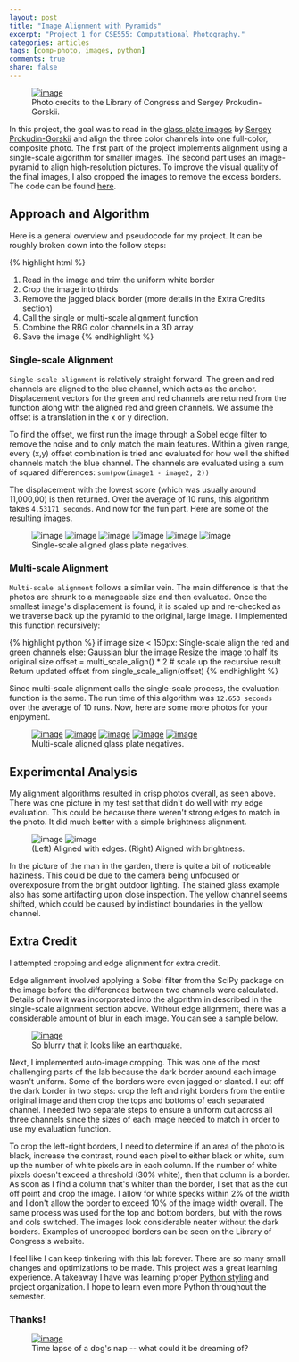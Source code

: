 ```yaml
---
layout: post
title: "Image Alignment with Pyramids"
excerpt: "Project 1 for CSE555: Computational Photography."
categories: articles
tags: [comp-photo, images, python]
comments: true
share: false
---
```


<figure>
    <a href="/images/image_pyramids/00345u_color_2.png" alt="image"><img src="/images/image_pyramids/00345u_color_2.png" alt="image"></a>
    <figcaption>Photo credits to the Library of Congress and Sergey Prokudin-Gorskii.</figcaption>
</figure>

In this project, the goal was to read in the [glass plate images](http://www.loc.gov/pictures/search/?q=Prokudin+negative&sp=2&st=grid) by [Sergey Prokudin-Gorskii](https://en.wikipedia.org/wiki/Sergey_Prokudin-Gorsky) and align the three color channels into one full-color, composite photo. The first part of the project implements alignment using a single-scale algorithm for smaller images. The second part uses an image-pyramid to align high-resolution pictures. To improve the visual quality of the final images, I also cropped the images to remove the excess borders. The code can be found [here](https://github.com/Ahris/Pyramid).

## Approach and Algorithm

Here is a general overview and pseudocode for my project. It can be roughly broken down into the follow steps:

{% highlight html %}
1. Read in the image and trim the uniform white border
2. Crop the image into thirds
3. Remove the jagged black border (more details in the Extra Credits section)
4. Call the single or multi-scale alignment function
5. Combine the RBG color channels in a 3D array
6. Save the image
{% endhighlight %}

### Single-scale Alignment

`Single-scale alignment` is relatively straight forward. The green and red channels are aligned to the blue channel, which acts as the anchor. Displacement vectors for the green and red channels are returned from the function along with the aligned red and green channels. We assume the offset is a translation in the x or y direction.

To find the offset, we first run the image through a Sobel edge filter to remove the noise and to only match the main features. Within a given range, every (x,y) offset combination is tried and evaluated for how well the shifted channels match the blue channel. The channels are evaluated using a sum of squared differences: `sum(pow(image1 - image2, 2))`

The displacement with the lowest score (which was usually around 11,000,00) is then returned. Over the average of 10 runs, this algorithm takes `4.53171 seconds`. And now for the fun part. Here are some of the resulting images.

<figure class="half">
    <img src="/images/image_pyramids/00403v_color.jpg" alt="image">
    <img src="/images/image_pyramids/00402v_color.jpg" alt="image">
    <img src="/images/image_pyramids/00345v_color.jpg" alt="image">
    <img src="/images/image_pyramids/01531v_color.jpg" alt="image">
    <img src="/images/image_pyramids/00212v_color.jpg" alt="image">
    <img src="/images/image_pyramids/00540v_color.jpg" alt="image">
    <figcaption>Single-scale aligned glass plate negatives.</figcaption>
</figure>

### Multi-scale Alignment

`Multi-scale alignment` follows a similar vein. The main difference is that the photos are shrunk to a manageable size and then evaluated. Once the smallest image's displacement is found, it is scaled up and re-checked as we traverse back up the pyramid to the original, large image. I implemented this function recursively:

{% highlight python %}
if image size < 150px:
    Single-scale align the red and green channels
else:
    Gaussian blur the image
    Resize the image to half its original size
    offset = multi_scale_align() * 2 # scale up the recursive result
    Return updated offset from single_scale_align(offset)
{% endhighlight %}

Since multi-scale alignment calls the single-scale process, the evaluation function is the same. The run time of this algorithm was `12.653 seconds` over the average of 10 runs. Now, here are some more photos for your enjoyment.

<figure>
    <a href="/images/image_pyramids/factory_color.png" alt="image"><img src="/images/image_pyramids/factory_color.png" alt="image"></a>
    <a href="/images/image_pyramids/church_color.png" alt="image"><img src="/images/image_pyramids/church_color.png" alt="image"></a>
    <a href="/images/image_pyramids/guy_color.png" alt="image"><img src="/images/image_pyramids/guy_color.png" alt="image"></a>
    <a href="/images/image_pyramids/00211u_color_2.png" alt="image"><img src="/images/image_pyramids/00211u_color_2.png" alt="image"></a>
    <a href="/images/image_pyramids/00093u_color_2.png" alt="image"><img src="/images/image_pyramids/00093u_color_2.png" alt="image"></a>
    <figcaption>Multi-scale aligned glass plate negatives.</figcaption>
</figure>

## Experimental Analysis

My alignment algorithms resulted in crisp photos overall, as seen above. There was one picture in my test set that didn't do well with my edge evaluation. This could be because there weren't strong edges to match in the photo. It did much better with a simple brightness alignment.

<figure class="half">
    <img src="/images/image_pyramids/00800v_color.jpg" alt="image">
    <img src="/images/image_pyramids/00800v_color_2.jpg" alt="image">
    <figcaption>(Left) Aligned with edges. (Right) Aligned with brightness.</figcaption>
</figure>

In the picture of the man in the garden, there is quite a bit of noticeable haziness. This could be due to the camera being unfocused or overexposure from the bright outdoor lighting. The stained glass example also has some artifacting upon close inspection. The yellow channel seems shifted, which could be caused by indistinct boundaries in the yellow channel.

## Extra Credit

I attempted cropping and edge alignment for extra credit.

Edge alignment involved applying a Sobel filter from the SciPy package on the image before the differences between two channels were calculated. Details of how it was incorporated into the algorithm in described in the single-scale alignment section above. Without edge alignment, there was a considerable amount of blur in each image. You can see a sample below.

<figure>
    <a href="/images/image_pyramids/without_edge.jpg" alt="image"><img src="/images/image_pyramids/without_edge.jpg" alt="image"></a>
    <figcaption>So blurry that it looks like an earthquake.</figcaption>
</figure>

Next, I implemented auto-image cropping. This was one of the most challenging parts of the lab because the dark border around each image wasn't uniform. Some of the borders were even jagged or slanted. I cut off the dark border in two steps: crop the left and right borders from the entire original image and then crop the tops and bottoms of each separated channel. I needed two separate steps to ensure a uniform cut across all three channels since the sizes of each image needed to match in order to use my evaluation function.

To crop the left-right borders, I need to determine if an area of the photo is black, increase the contrast, round each pixel to either black or white, sum up the number of white pixels are in each column. If the number of white pixels doesn't exceed a threshold (30% white), then that column is a border. As soon as I find a column that's whiter than the border, I set that as the cut off point and crop the image. I allow for white specks within 2% of the width and I don't allow the border to exceed 10% of the image width overall. The same process was used for the top and bottom borders, but with the rows and cols switched. The images look considerable neater without the dark borders. Examples of uncropped borders can be seen on the Library of Congress's website.

I feel like I can keep tinkering with this lab forever. There are so many small changes and optimizations to be made. This project was a great learning experience. A takeaway I have was learning proper [Python styling](https://google.github.io/styleguide/pyguide.html) and project organization. I hope to learn even more Python throughout the semester.

### Thanks!

<figure>
    <a href="/images/image_pyramids/dog.gif" alt="image"><img src="/images/image_pyramids/dog.gif" alt="image"></a>
    <figcaption>Time lapse of a dog's nap -- what could it be dreaming of?</figcaption>
</figure>
